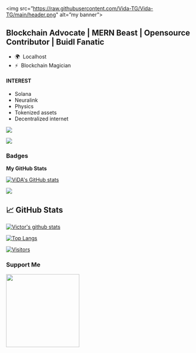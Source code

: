 <p align=”center”>

<img src=”https://raw.githubusercontent.com/Vida-TG/Vida-TG/main/header.png" alt=”my banner”>

</p>
                                               

Blockchain Advocate | MERN Beast | Opensource Contributor | Buidl Fanatic 
------------------------------------------------------------

* 🌍  Localhost
* ⚡  Blockchain Magician

#### INTEREST

* Solana
* Neuralink
* Physics 
* Tokenized assets
* Decentralized internet 


<a href="https://www.linkedin.com/in/victor-ademiju-vida/" target="_blank" rel="noreferrer"><img
src="https://img.shields.io/linkedin/follow/obiabo_immanuel ?logo=twitter&style=for-the-badge&color=22c55e&labelColor=181824"
/></a>



<a href="https://www.github.com/Vida-TG" target="_blank" rel="noreferrer"><img
src="https://img.shields.io/github/followers/Vida-TG?logo=github&style=for-the-badge&color=22c55e&labelColor=181824" /></a>

></a></p> 

### Badges

<b>My GitHub Stats</b>

<a href="http://www.github.com/Vida-TG"><img src="https://github-readme-stats.vercel.app/api?username=Vida-TG&show_icons=true&hide=&count_private=true&title_color=f97316&text_color=14b8a6&icon_color=22c55e&bg_color=181824&hide_border=true&show_icons=true" alt="ViDA's GitHub stats" /></a>

<a href="http://www.github.com/Vida-TG"><img src="https://github-readme-streak-stats.herokuapp.com/?user=Vida-TG&stroke=14b8a6&background=181824&ring=f97316&fire=f97316&currStreakNum=14b8a6&currStreakLabel=f97316&sideNums=14b8a6&sideLabels=14b8a6&dates=14b8a6&hide_border=true" /></a>


## 📈 GitHub Stats 

[![Victor's github stats](https://github-readme-stats.vercel.app/api?username=Vida-TG)](https://github.com/Vida-TG)

[![Top Langs](https://github-readme-stats.vercel.app/api/top-langs/?username=Vida-TG&layout=compact)](https://github.com/Vida-TG)

[![Visitors](https://visitor-badge.glitch.me/badge?page_id=Vida-TG.Vida-TG)](https://www.github.com/Vida-TG/)


### Support Me

<a href="https://www.buymeacoffee.com/ViDA-TG"><img src="https://cdn.buymeacoffee.com/buttons/v2/default-yellow.png" width="200" /></a>
